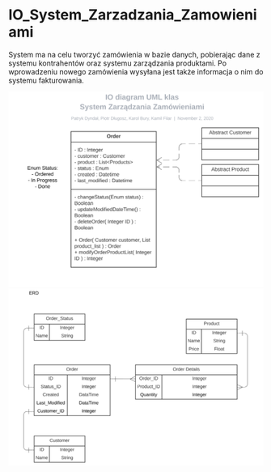 # IO_System_Zarzadzania_Zamowieniami

System ma na celu tworzyć zamówienia w bazie danych, pobierając dane z systemu kontrahentów oraz systemu zarządzania produktami. Po wprowadzeniu nowego zamówienia wysyłana jest także informacja o nim do systemu fakturowania.

<img src="./Specyfikacja/IO%20diagram%20UML%20klas%20-%20UML%20Class.svg">
<img src="./Specyfikacja/IO%20diagram%20UML%20klas%20-%20ERD.svg">
